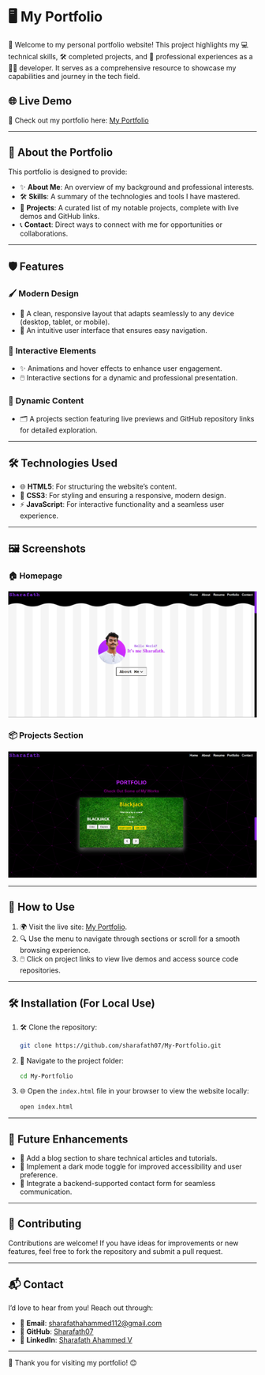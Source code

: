 # 🖥️ My Portfolio

👋 Welcome to my personal portfolio website! This project highlights my 💻 technical skills, 🛠️ completed projects, and 🧳 professional experiences as a 👨‍💻 developer. It serves as a comprehensive resource to showcase my capabilities and journey in the tech field.

## 🌐 Live Demo

🔗 Check out my portfolio here: [My Portfolio](https://sharafath07.github.io/My-Portfolio/)

---

## 📂 About the Portfolio

This portfolio is designed to provide:

- ✨ **About Me**: An overview of my background and professional interests.
- 🛠️ **Skills**: A summary of the technologies and tools I have mastered.
- 🌟 **Projects**: A curated list of my notable projects, complete with live demos and GitHub links.
- 📞 **Contact**: Direct ways to connect with me for opportunities or collaborations.

---

## 🛡️ Features

### 🖌️ **Modern Design**
- 📱 A clean, responsive layout that adapts seamlessly to any device (desktop, tablet, or mobile).
- 🧭 An intuitive user interface that ensures easy navigation.

### 💫 **Interactive Elements**
- ✨ Animations and hover effects to enhance user engagement.
- 🖱️ Interactive sections for a dynamic and professional presentation.

### 🔀 **Dynamic Content**
- 🗂️ A projects section featuring live previews and GitHub repository links for detailed exploration.

---

## 🛠️ Technologies Used

- 🌐 **HTML5**: For structuring the website’s content.
- 🎨 **CSS3**: For styling and ensuring a responsive, modern design.
- ⚡ **JavaScript**: For interactive functionality and a seamless user experience.

---

## 🖼️ Screenshots

### 🏠 Homepage
![Portfolio Homepage](images/Home.png)

### 📦 Projects Section
![Projects Section](images/project-section.png)

---

## 📖 How to Use

1. 🌍 Visit the live site: [My Portfolio](https://sharafath07.github.io/My-Portfolio/).
2. 🔍 Use the menu to navigate through sections or scroll for a smooth browsing experience.
3. 🖱️ Click on project links to view live demos and access source code repositories.

---

## 🛠️ Installation (For Local Use)

1. 🛠️ Clone the repository:
   ```bash
   git clone https://github.com/sharafath07/My-Portfolio.git
   ```
2. 📂 Navigate to the project folder:
   ```bash
   cd My-Portfolio
   ```
3. 🌐 Open the `index.html` file in your browser to view the website locally:
   ```bash
   open index.html
   ```

---

## 🚀 Future Enhancements

- 📝 Add a blog section to share technical articles and tutorials.
- 🌙 Implement a dark mode toggle for improved accessibility and user preference.
- 📧 Integrate a backend-supported contact form for seamless communication.

---

## 🤝 Contributing

Contributions are welcome! If you have ideas for improvements or new features, feel free to fork the repository and submit a pull request.

---

## 📬 Contact

I’d love to hear from you! Reach out through:

- 📧 **Email**: sharafathahammed112@gmail.com
- 🐙 **GitHub**: [Sharafath07](https://github.com/sharafath07)
- 💼 **LinkedIn**: [Sharafath Ahammed V](https://linkedin.com/in/your-profile)

---



🙏 Thank you for visiting my portfolio! 😊

